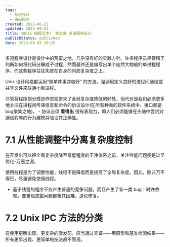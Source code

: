```yaml
---
tags:
  - 系统设计
  - 编码规范
created: 2022-06-21
updated: 2025-09-01
title: 《Unix 编程艺术》 第七章 多道程序设计
publishStatus: published
date: 2023-09-03 10:25
---
```


多道程序设计是设计中的荒蛮之地，几乎没有好的实践方针。许多程序员尽管精于判断如何将代码分解成子过程，然而最终还是编写出单个庞然大物般的单进程程序，而这些程序往往失败在自身的内部复杂度之上。

Unix 设计风格都运用“做单件事并做好” 的方法，强调用定义良好的进程间通信或共享文件来联通小型进程。

尽管将程序划分成协作进程带来了全局复杂度降低的好处，但代价是我们必须更多地关注在进程间传递信息和命令的协议设计(在所有种类的软件系统中，接口都是 bug聚集之地)。
    - 协议必须 **看得出** 很有表现力，即人们必须能够在头脑中尝试对通信程序的行为建模并验证其正确性。

# 7.1 从性能调整中分离复杂度控制

在开发出可以把全局复杂度降至最低程度的干净体系之前，关注性能问题便是过早优化-万恶之源。

使用线程是为了调整性能，线程不是降低而是提高了全局复杂度。因此，除非万不得已，尽量避免使用线程。
- 基于线程的程序不仅产生普通的竞争问题，而且产生了新一类 bug：时许依赖，要重现这些问题都极其困难，遑论修复。
# 7.2 Unix IPC 方法的分类

在使用更晚出现、更复杂的激发前，应当通过实证——用原型和基准检测结果——所有更早出现、更简单的技法都不管用。
